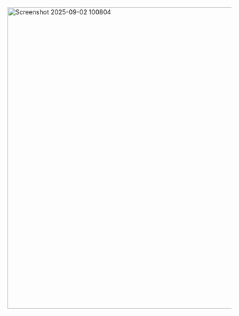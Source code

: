 <img width="1217" height="676" alt="Screenshot 2025-09-02 100804" src="https://github.com/user-attachments/assets/599c38de-8823-45f6-9ff4-340b9bfb0a51" />
